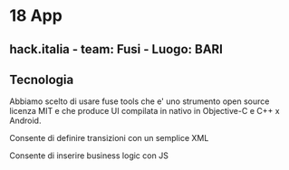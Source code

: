# 18 App

##  hack.italia - team: Fusi - Luogo: BARI

## Tecnologia

Abbiamo scelto di usare fuse tools che e' uno strumento open source licenza MIT e che produce UI compilata in nativo in Objective-C e C++ x Android.

Consente di definire transizioni con un semplice XML

Consente di inserire business logic con JS

